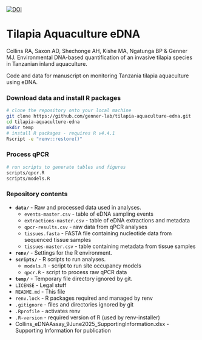 [![DOI](https://zenodo.org/badge/DOI/10.5281/zenodo.16699184.svg)](https://doi.org/10.5281/zenodo.16699184)

# Tilapia Aquaculture eDNA

Collins RA, Saxon AD, Shechonge AH, Kishe MA, Ngatunga BP & Genner MJ. Environmental DNA-based quantification of an invasive tilapia species in Tanzanian inland aquaculture.

Code and data for manuscript on monitoring Tanzania tilapia aquaculture using eDNA.

### Download data and install R packages

```bash
# clone the repository onto your local machine
git clone https://github.com/genner-lab/tilapia-aquaculture-edna.git
cd tilapia-aquaculture-edna
mkdir temp
# install R packages - requires R v4.4.1
Rscript -e "renv::restore()"
```

### Process qPCR 

```bash
# run scripts to generate tables and figures
scripts/qpcr.R 
scripts/models.R
```


### Repository contents

* **`data/`** - Raw and processed data used in analyses.
    - `events-master.csv` - table of eDNA sampling events
    - `extractions-master.csv` - table of eDNA extractions and metadata
    - `qpcr-results.csv` - raw data from qPCR analyses
    - `tissues.fasta` - FASTA file containing nucleotide data from sequenced tissue samples
    - `tissues-master.csv` - table containing metadata from tissue samples
* **`renv/`** - Settings for the R environment.
* **`scripts/`** - R scripts to run analyses.
    - `models.R` - script to run site occupancy models
    - `qpcr.R` - script to process raw qPCR data
* **`temp/`** - Temporary file directory ignored by git.
* `LICENSE` - Legal stuff
* `README.md` - This file
* `renv.lock` - R packages required and managed by renv
* `.gitignore` - files and directories ignored by git
* `.Rprofile` - activates renv
* `.R-version` - required version of R (used by renv-installer)
* Collins_eDNAAssay_9June2025_SupportingInformation.xlsx - Supporting Information for publication
